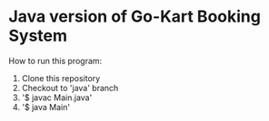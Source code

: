 # Java version of Go-Kart Booking System


How to run this program:
1. Clone this repository
2. Checkout to 'java' branch
3. '$ javac Main.java'
4. '$ java Main'
